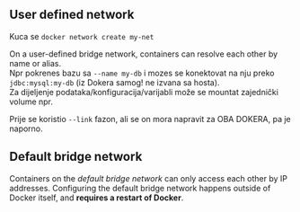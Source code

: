 
## User defined network
Kuca se `docker network create my-net`

On a user-defined bridge network, containers can resolve each other by name or alias.  
Npr pokrenes bazu sa `--name my-db` i mozes se konektovat na nju preko `jdbc:mysql:my-db` (iz Dokera samog! ne izvana sa hosta).  
Za dijeljenje podataka/konfiguracija/varijabli može se mountat zajednički volume npr.

Prije se koristio `--link` fazon, ali se on mora napravit za OBA DOKERA, pa je naporno.

## Default bridge network
Containers on the *default bridge network* can only access each other by IP addresses.
Configuring the default bridge network happens outside of Docker itself, and **requires a restart of Docker**.


















